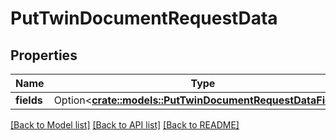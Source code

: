 # PutTwinDocumentRequestData

## Properties

Name | Type | Description | Notes
------------ | ------------- | ------------- | -------------
**fields** | Option<[**crate::models::PutTwinDocumentRequestDataFields**](PutTwinDocument_request_data_fields.md)> |  | [optional]

[[Back to Model list]](../README.md#documentation-for-models) [[Back to API list]](../README.md#documentation-for-api-endpoints) [[Back to README]](../README.md)


